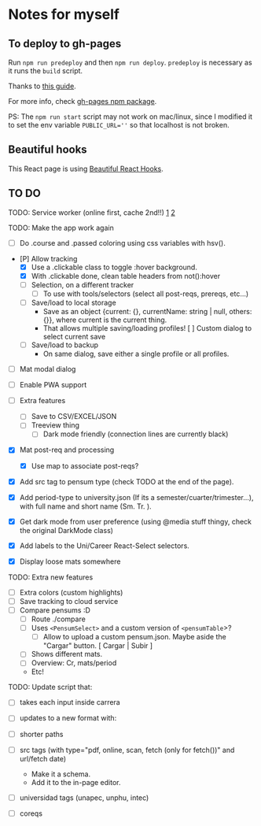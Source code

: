 # Notes for myself

## To deploy to gh-pages
Run `npm run predeploy` and then `npm run deploy`. `predeploy` is necessary as it runs the `build` script.

Thanks to [this guide](https://github.com/gitname/react-gh-pages/tree/master).

For more info, check [gh-pages npm package](https://www.npmjs.com/package/gh-pages).

PS: The `npm run start` script may not work on mac/linux, since I modified it to set the env variable `PUBLIC_URL=''` so that localhost is not broken.


## Beautiful hooks
This React page is using [Beautiful React Hooks](https://antonioru.github.io/beautiful-react-hooks/).


## TO DO
TODO: Service worker (online first, cache 2nd!!)
[1](https://nmaokaforr.medium.com/step-by-step-to-building-a-pwa-with-react-using-workbox-2db6b9fb6056)
[2](https://developers.google.com/web/tools/workbox/guides/configure-workbox)

TODO: Make the app work again
- [ ] Do .course and .passed coloring using css variables with hsv().
- [P] Allow tracking
  - [X] Use a .clickable class to toggle :hover background.
  - [X] With .clickable done, clean table headers from not():hover
  - [ ] Selection, on a different tracker
    - [ ] To use with tools/selectors (select all post-reqs, prereqs, etc...)
  - [ ] Save/load to local storage
    - Save as an object {current: {}, currentName: string | null, others: {}},
      where current is the current thing. 
    - That allows multiple saving/loading profiles!
    [ ] Custom dialog to select current save
  - [ ] Save/load to backup
    - On same dialog, save either a single profile or all profiles.
- [ ] Mat modal dialog
- [ ] Enable PWA support
- [ ] Extra features
  - [ ] Save to CSV/EXCEL/JSON
  - [ ] Treeview thing
    - [ ] Dark mode friendly (connection lines are currently black)
- [X] Mat post-req and processing
  - [X] Use map to associate post-reqs?
- [X] Add src tag to pensum type (check TODO at the end of the page).
- [X] Add period-type to university.json (If its a semester/cuarter/trimester...), with full name and short name (Sm. Tr. ).
- [X] Get dark mode from user preference (using @media stuff thingy, check the original DarkMode class)
- [X] Add labels to the Uni/Career React-Select selectors.
- [X] Display loose mats somewhere


TODO: Extra new features
  - [ ] Extra colors (custom highlights)
  - [ ] Save tracking to cloud service
  - [ ] Compare pensums :D
    - [ ] Route ./compare
    - [ ] Uses `<PensumSelect>` and a custom version of `<pensumTable`>?
      - [ ] Allow <PensumSelect> to upload a custom pensum.json. Maybe aside the "Cargar" button. [    Cargar    | Subir ]
    - [ ] Shows different mats.
    - [ ] Overview: Cr, mats/period
    - Etc!
  


TODO: Update script that:
- [ ] takes each input inside carrera
- [ ] updates to a new format with: 
- [ ] shorter paths
- [ ] src tags (with type="pdf, online, scan, fetch (only for fetch())" and url/fetch date)
  - Make it a schema.
  - Add it to the in-page editor.
- [ ] universidad tags (unapec, unphu, intec)
- [ ] coreqs

